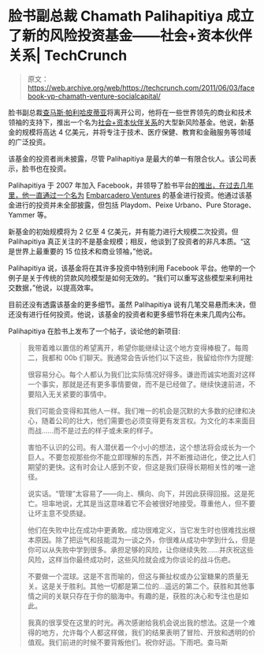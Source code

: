 # 脸书副总裁 Chamath Palihapitiya 成立了新的风险投资基金——社会+资本伙伴关系| TechCrunch

> 原文：<https://web.archive.org/web/https://techcrunch.com/2011/06/03/facebook-vp-chamath-venture-socialcapital/>

脸书副总裁[查马斯·帕利哈皮蒂亚](https://web.archive.org/web/20230307231425/http://www.crunchbase.com/person/chamath-palihapitiya)将离开公司，他将在一些世界领先的商业和技术领袖的支持下，推出一个名为[社会+资本伙伴关系](https://web.archive.org/web/20230307231425/http://www.crunchbase.com/financial-organization/the-social-capital-partnership)的大型新风险基金。他说，新基金的规模将高达 4 亿美元，并将专注于技术、医疗保健、教育和金融服务等领域的广泛投资。

该基金的投资者尚未披露，尽管 Palihapitiya 是最大的单一有限合伙人。该公司表示，脸书也在投资。

Palihapitiya 于 2007 年加入 Facebook，并领导了脸书平台[的推出，在过去几年里，他一直通过一个名为](https://web.archive.org/web/20230307231425/https://techcrunch.com/2007/05/24/facebook-launches-facebook-platform-they-are-the-anti-myspace/) [Embarcadero Ventures](https://web.archive.org/web/20230307231425/http://www.crunchbase.com/company/embarcadero-ventures) 的基金进行投资。他通过该基金进行的投资并未全部披露，但包括 Playdom、Peixe Urbano、Pure Storage、Yammer 等。

新基金的初始规模将为 2 亿至 4 亿美元，并有能力进行大规模二次投资。但 Palihapitiya 真正关注的不是基金规模；相反，他谈到了投资者的非凡本质。“这是世界上最重要的 15 位技术和商业领袖，”他说。

Palihapitiya 说，该基金将在其许多投资中特别利用 Facebook 平台。他举的一个例子是关于传统的贷款风险模型是如何无效的。“我们可以重写这些模型来利用社交数据，”他说，以提高效率。

目前还没有透露该基金的更多细节。虽然 Palihapitiya 说有几笔交易悬而未决，但还没有进行任何投资。他说，该基金的投资者和更多细节将在未来几周内公布。

Palihapitiya 在脸书上发布了一个帖子，谈论他的新项目:

> 我带着难以置信的希望离开，希望你能继续让这个地方变得棒极了。每周二，我都和 00b 们聊天。我通常会告诉他们以下这些，我留给你作为提醒:
> 
> 很容易分心。每个人都认为我们比实际情况好得多。谦逊而诚实地面对这样一个事实，那就是还有更多事情要做，而不是已经做了。继续快速前进，不要陷入无关紧要的事情中。
> 
> 我们可能会变得和其他人一样。我们唯一的机会是沉默的大多数的纪律和决心，随着公司的壮大，他们需要也必须变得更有发言权。为文化的本来面目而战……而不是过去的样子或未来的样子。
> 
> 害怕不认识的公司。有人潜伏着一个小小的想法，这个想法将会成长为一个巨人。不要忽视那些你不能立即理解的东西，并不断推动进化，使之比人们期望的更快。这有时会让人感到不安，但这是我们获得长期相关性的唯一途径。
> 
> 说实话。“管理”太容易了——向上、横向、向下，并因此获得回报。这是死亡。坦率地说，尤其是当这意味着它不会被很好地接受。尊重他人，但不要让坏主意不受质疑。
> 
> 他们在失败中比在成功中更勇敢。成功很难定义，当它发生时也很难找出根本原因。除了把运气和技能混为一谈之外，你很难从成功中学到什么，但是你可以从失败中学到很多。承担足够的风险，让你继续失败……并庆祝这些风险，这样当你最终成功时，这些风险就会成为你谈论的战斗伤疤。
> 
> 不要做一个混球。这是不言而喻的，但这与撕扯权或办公室糖果的质量无关。这是关于胜利。其他一切都是第二位的…遥远的第二个。获胜和其他事情之间的关联只存在于你的脑海中。有趣的是，获胜的决心和专注也是如此。
> 
> 我真的很享受在这里的时光。再次感谢给我机会说出我的想法。这是一个难得的地方，允许每个人都这样做，我们的结果表明了冒险、开放和透明的价值观。我们前进的时候不要背叛他们。祝你好运。下雨吧。查马斯